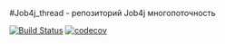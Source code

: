 #Job4j_thread - репозиторий Job4j многопоточность 

[![Build Status](https://travis-ci.com/demonick82/job4j_threads.svg?branch=master)](https://travis-ci.com/demonick82/job4j_threads)
[![codecov](https://codecov.io/gh/demonick82/job4j_threads/branch/master/graph/badge.svg?token=ag5xsMwMl1)](https://codecov.io/gh/demonick82/job4j_threads)

